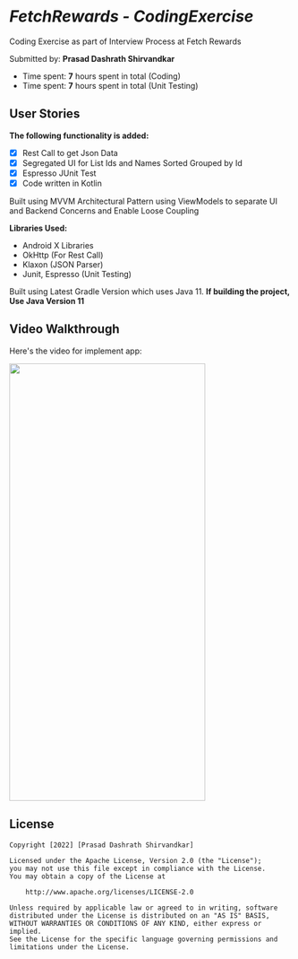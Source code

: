 # *FetchRewards - CodingExercise*

Coding Exercise as part of Interview Process at Fetch Rewards

Submitted by: **Prasad Dashrath Shirvandkar**

- Time spent: **7** hours spent in total (Coding)
- Time spent: **7** hours spent in total (Unit Testing)

## User Stories

**The following functionality is added:**

* [X] Rest Call to get Json Data
* [X] Segregated UI for List Ids and Names Sorted Grouped by Id
* [X] Espresso JUnit Test
* [X] Code written in Kotlin

Built using MVVM Architectural Pattern using ViewModels to separate UI and Backend Concerns and Enable Loose Coupling

**Libraries Used:**
- Android X Libraries
- OkHttp (For Rest Call)
- Klaxon (JSON Parser)
- Junit, Espresso (Unit Testing)

Built using Latest Gradle Version which uses Java 11.
**If building the project, Use Java Version 11** 

## Video Walkthrough

Here's the video for implement app:

<img src="coding_exercise.gif" width="350" height="780"/>

## License

    Copyright [2022] [Prasad Dashrath Shirvandkar]

    Licensed under the Apache License, Version 2.0 (the "License");
    you may not use this file except in compliance with the License.
    You may obtain a copy of the License at

        http://www.apache.org/licenses/LICENSE-2.0

    Unless required by applicable law or agreed to in writing, software
    distributed under the License is distributed on an "AS IS" BASIS,
    WITHOUT WARRANTIES OR CONDITIONS OF ANY KIND, either express or implied.
    See the License for the specific language governing permissions and
    limitations under the License.
